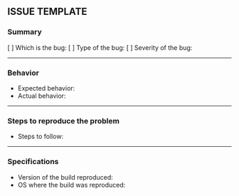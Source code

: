 ## ISSUE TEMPLATE

### Summary
[ ] Which is the bug: 
[ ] Type of the bug:
[ ] Severity of the bug:

***

### Behavior
- Expected behavior:
- Actual behavior:

***

### Steps to reproduce the problem
- Steps to follow:

***

### Specifications
- Version of the build reproduced:
- OS where the build was reproduced:
